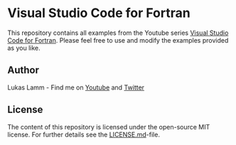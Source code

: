 Visual Studio Code for Fortran
==============================

This repository contains all examples from the Youtube series [Visual Studio Code for Fortran](https://www.youtube.com/playlist?list=PLcRWSCuguB4RajDON1480xRa5EQ4w2_F0). Please feel free to use and modify the examples provided as you like.

## Author 

Lukas Lamm - Find me on [Youtube](https://www.youtube.com/channel/UCV5XN_SY7FDnERAIhG0RxwQ/about?view_as=subscriber) and [Twitter](https://twitter.com/Mechaniac2)

## License
The content of this repository is licensed under the open-source MIT  license. For further details see the [LICENSE.md](./LICENSE.md)-file.
